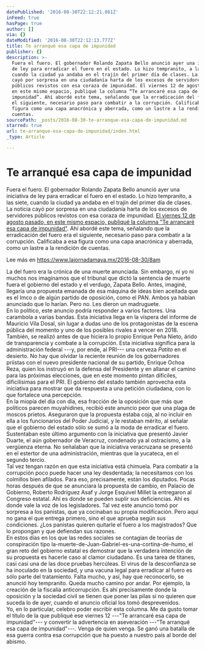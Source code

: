 ```yaml
---
datePublished: '2016-08-30T22:12:21.861Z'
inFeed: true
hasPage: true
author: []
via: {}
dateModified: '2016-08-30T22:12:13.777Z'
title: Te arranqué esa capa de impunidad
publisher: {}
description: >-
  Fuera el fuero. El gobernador Rolando Zapata Bello anunció ayer una iniciativa
  de ley para erradicar el fuero en el estado. Lo hizo tempranito, a las siete,
  cuando la ciudad ya andaba en el trajín del primer día de clases. La noticia
  cayó por sorpresa en una ciudadanía harta de los excesos de servidores
  públicos revistos con esa coraza de impunidad. El viernes 12 de agosto pasado,
  en este mismo espacio, publiqué la columna “Te arrancaré esa capa de
  impunidad”. Ahí abordé este tema, señalando que la erradicación del fuero era
  el siguiente, necesario paso para combatir a la corrupción. Calificaba a esa
  figura como una capa anacrónica y aberrada, como un lastre a la rendición de
  cuentas.
sourcePath: _posts/2016-08-30-te-arranque-esa-capa-de-impunidad.md
starred: true
url: te-arranque-esa-capa-de-impunidad/index.html
_type: Article

---
```

# Te arranqué esa capa de impunidad

Fuera el fuero. El gobernador Rolando Zapata Bello anunció ayer una iniciativa de ley para erradicar el fuero en el estado. Lo hizo tempranito, a las siete, cuando la ciudad ya andaba en el trajín del primer día de clases. La noticia cayó por sorpresa en una ciudadanía harta de los excesos de servidores públicos revistos con esa coraza de impunidad. [El viernes 12 de agosto pasado, en este mismo espacio, publiqué la columna "Te arrancaré esa capa de impunidad"][0]. Ahí abordé este tema, señalando que la erradicación del fuero era el siguiente, necesario paso para combatir a la corrupción. Calificaba a esa figura como una capa anacrónica y aberrada, como un lastre a la rendición de cuentas.

Lee más en https://www.lajornadamaya.mx/2016-08-30/8am

La del fuero era la crónica de una muerte anunciada. Sin embargo, ni yo ni muchos nos imaginamos que el tribunal que dictó la sentencia de muerte fuera el gobierno del estado y el verdugo, Zapata Bello. Antes, imaginé, llegaría una propuesta emanada de esa máquina de ideas bien aceitada que es el Imco o de algún partido de oposición, como el PAN. Ambos ya habían anunciado que lo harían. Pero no. Les dieron un madruguete.  
En lo político, este anuncio podría responder a varios factores. Una carambola a varias bandas. Esta iniciativa llega en la víspera del informe de Mauricio Vila Dosal, sin lugar a dudas uno de los protagonistas de la escena pública del momento y uno de los posibles rivales a vencer en 2018\.  
También, se realizó antes de que hiciera lo propio Enrique Peña Nieto, árido de transparencia y combate a la corrupción. Esta iniciativa significa para la administración federal ---y, por ende, al PRI--- una cerveza _Patito_ en el desierto. No hay que olvidar la reciente reunión de los gobernadores priístas con el nuevo presidente nacional de su partido, Enrique Ochoa Reza, quien los instruyó en la defensa del Presidente y en allanar el camino para las próximas elecciones, que en este momento pintan difíciles, dificilísimas para el PRI. El gobierno del estado también aprovecha esta iniciativa para mostrar que da respuesta a una petición ciudadana, con lo que fortalece una percepción.  
En la miopía del día con día, esa fracción de la oposición que más que políticos parecen muyahidines, recibió este anuncio peor que una plaga de moscos prietos. Aseguraron que la propuesta estaba coja, al no incluir en ella a los funcionarios del Poder Judicial, y le restaban mérito, al señalar que el gobierno del estado sólo se sumó a la moda de erradicar el fuero. Sustentaban este último argumento con la iniciativa que presentó Javier Duarte, el aún gobernador de Veracruz, condenado ya al ostracismo, a la vergüenza eterna. No señalaban que la iniciativa veracruzana se presentó en el estertor de una administración, mientras que la yucateca, en el segundo tercio.   
Tal vez tengan razón en que esta iniciativa está chimuela. Para combatir a la corrupción poco puede hacer una ley desdentada; la necesitamos con los colmillos bien afilados. Para eso, precisamente, están los diputados. Pocas horas después de que se anunciara la propuesta de cambio, en Palacio de Gobierno, Roberto Rodríguez Asaf y Jorge Esquivel Millet la entregaron al Congreso estatal. Ahí es donde se pueden suplir sus deficiencias. Ahí es donde vale la voz de los legisladores. Tal vez este anuncio tomó por sorpresa a los panistas, que ya cocinaban su propia modificación. Pero aquí no gana el que entrega primero, sino el que aprueba según sus condiciones. ¿Los panistas quieren quitarle el fuero a los magistrados? Que lo propongan y que defiendan sus razones.  
En estos días en los que las redes sociales se contagian de teorías de conspiración tipo la-muerte-de-Juan-Gabriel-es-una-cortina-de-humo, el gran reto del gobierno estatal es demostrar que la verdadera intención de su propuesta es hacerle caso al clamor ciudadano. Es una tarea de titanes, casi casi una de las doce pruebas hercúleas. El virus de la desconfianza se ha inoculado en la sociedad, y una vacuna legal para erradicar al fuero es sólo parte del tratamiento. Falta mucho, y así, hay que reconocerlo, se anunció hoy tempranito. Queda mucho camino por andar. Por ejemplo, la creación de la fiscalía anticorrupción. Es ahí precisamente donde la oposición y la sociedad civil se tienen que poner las pilas si no quieren que suceda lo de ayer, cuando el anuncio oficial los tomó desprevenidos.  
Yo, en lo particular, celebro poder escribir esta columna. Me da gusto tomar el título de la que publiqué ese viernes 12 ---"Te arrancaré esa capa de impunidad"--- y convertir la advertencia en aseveración ---"Te arranqué esa capa de impunidad"---. Venga de quien venga. Se ganó una batalla de esa guerra contra esa corrupción que ha puesto a nuestro país al borde del abismo.

[0]: https://www.lajornadamaya.mx/2016-08-12/Reporte-8AM